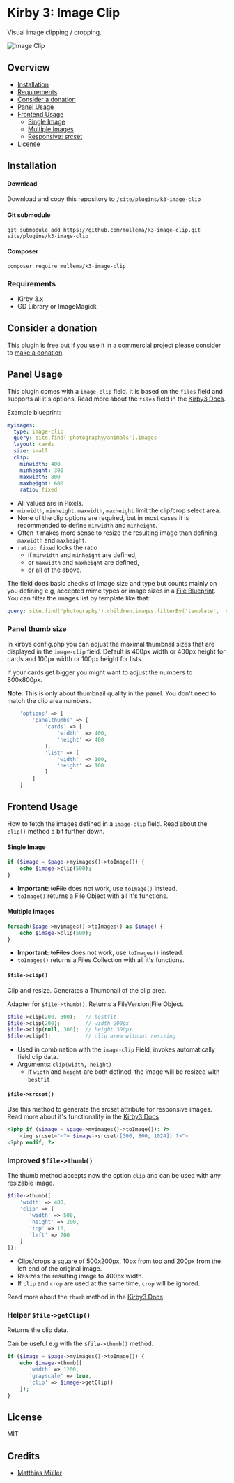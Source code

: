 # Kirby 3: Image Clip
Visual image clipping / cropping.

![Image Clip](https://www.moeli.com/github/image-clip.PNG)

## Overview

- [Installation](#Installation)
- [Requirements](#Requirements)
- [Consider a donation](#Consider-a-donation)
- [Panel Usage](#Panel-usage)
- [Frontend Usage](#Frontend-usage)
   - [Single Image](#single-image)
   - [Multiple Images](#multiple-images)
   - [Responsive: srcset](#file-srcset)
- [License](#License)

## Installation
#### Download

Download and copy this repository to `/site/plugins/k3-image-clip`

#### Git submodule

```
git submodule add https://github.com/mullema/k3-image-clip.git site/plugins/k3-image-clip
```

#### Composer

```
composer require mullema/k3-image-clip
```

### Requirements
- Kirby 3.x
- GD Library or ImageMagick

## Consider a donation
This plugin is free but if you use it in a commercial project please consider to [make a donation](https://www.paypal.me/mullema/10).


## Panel Usage
This plugin comes with a `image-clip` field. It is based on the `files` field and supports all it's options. Read more about the `files` field in the [Kirby3 Docs](https://getkirby.com/docs/reference/panel/fields/files).

Example blueprint:
```yaml
myimages:
  type: image-clip
  query: site.find('photography/animals').images
  layout: cards
  size: small
  clip:
    minwidth: 400
    minheight: 300
    maxwidth: 800
    maxheight: 600
    ratio: fixed
```
- All values are in Pixels.
- `minwidth`, `minheight`, `maxwidth`, `maxheight` limit the clip/crop select area.
- None of the clip options are required, but in most cases it is recommended to define `minwidth` and `minheight`. 
- Often it makes more sense to resize the resulting image than defining `maxwidth` and `maxheight`.
- `ratio: fixed` locks the ratio 
    - if `minwidth` and `minheight` are defined,
    - or `maxwidth` and `maxheight` are defined,
    - or all of the above.

The field does basic checks of image size and type but counts mainly on you defining e.g, accepted mime types or image sizes in a [File Blueprint](https://getkirby.com/docs/reference/panel/blueprints/file). You can filter the images list by template like that:
```yaml
query: site.find('photography').children.images.filterBy('template', 'cover')
```

### Panel thumb size
In kirbys config.php you can adjust the maximal thumbnail sizes that are displayed in the `image-clip` field.
Default is 400px width or 400px height for cards and 100px width or 100px height for lists. 

If your cards get bigger you might want to adjust the numbers to 800x800px.

__Note__: This is only about thumbnail quality in the panel. You don't need to match the clip area numbers.
```php
    'options' => [
        'panelthumbs' => [
            'cards' => [
                'width'  => 400,
                'height' => 400
            ],
            'list' => [
                'width'  => 100,
                'height' => 100
            ]
        ]
    ]
```

## Frontend Usage
How to fetch the images defined in a `image-clip` field.
Read about the `clip()` method a bit further down.

#### Single Image
```php
if ($image = $page->myimages()->toImage()) {
    echo $image->clip(500);
}
```
- **Important:** ~~toFile~~ does not work, use `toImage()` instead.
- `toImage()` returns a File Object with all it's functions.

#### Multiple Images
```php
foreach($page->myimages()->toImages() as $image) {
    echo $image->clip(500);
}
```
- **Important:** ~~toFiles~~ does not work, use `toImages()` instead.
- `toImages()` returns a Files Collection with all it's functions.



#### `$file->clip()`
Clip and resize. Generates a Thumbnail of the clip area.

Adapter for `$file->thumb()`. Returns a FileVersion|File Object.
```php
$file->clip(200, 300);   // bestfit
$file->clip(200);        // width 200px
$file->clip(null, 300);  // height 300px
$file->clip();           // clip area without resizing
```
- Used in combination with the `image-clip` Field, invokes automatically field clip data.
- Arguments: `clip(width, height)`
    - if `width` and `height` are both defined, the image will be resized with `bestfit`


#### `$file->srcset()`
Use this method to generate the srcset attribute for responsive images.
Read more about it's functionality in the [Kirby3 Docs](https://getkirby.com/docs/guide/templates/resize-images-on-the-fly#responsive-images)
```php
<?php if ($image = $page->myimages()->toImage()): ?>
    <img srcset="<?= $image->srcset([300, 800, 1024]) ?>">
<?php endif; ?>
```


### Improved `$file->thumb()`
The thumb method accepts now the option `clip` and can be used with any resizable image.
```php
$file->thumb([
    'width' => 400,
    'clip' => [
       'width' => 500,
       'height' => 200,
       'top' => 10,
       'left' => 200
    ]
]);
```
- Clips/crops a square of 500x200px, 10px from top and 200px from the left end of the original image.
- Resizes the resulting image to 400px width.
- If `clip` and `crop` are used at the same time, `crop` will be ignored.

Read more about the `thumb` method in the [Kirby3 Docs](https://getkirby.com/docs/reference/objects/file/thumb)

### Helper `$file->getClip()`
Returns the clip data.

Can be useful e.g with the `$file->thumb()` method.
```php
if ($image = $page->myimages()->toImage()) {
    echo $image->thumb([
       'width' => 1200,
       'grayscale' => true,
       'clip' => $image->getClip()
    ]);
}
```

## License
MIT

## Credits
- [Matthias Müller](https://github.com/mullema/)